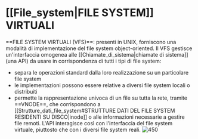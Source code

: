 # [[File_system|FILE SYSTEM]] VIRTUALI
==FILE SYSTEM VIRTUALI (VFS)==: presenti in UNIX, forniscono una modalità di implementazione del file system object-oriented. Il VFS gestisce un'interfaccia omogenea alle [[Chiamate_di_sistema|chiamate di sistema]] (una API) da usare in corrispondenza di tutti i tipi di file system:
- separa le operazioni standard dalla loro realizzazione su un particolare file system
- le implementazioni possono essere relative a diversi file system locali o distribuiti
- permette la rappresentazione univoca di un file su tutta la rete, tramite ==VNODE==, che corrispondono a [[Strutture_dati_file_system#STRUTTURE DATI DEL FILE SYSTEM RESIDENTI SU DISCO|inode]] o alle informazioni necessarie a gestire file remoti.
L'API interagisce così con l'interfaccia del file system virtuale, piuttosto che con i diversi file system reali.
![450](vfs.png)